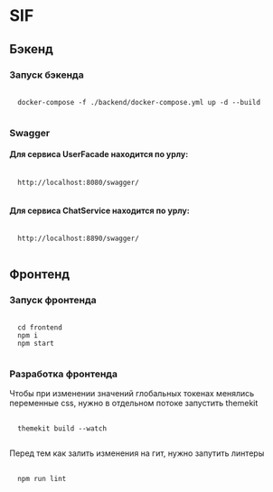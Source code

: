 # SIF
## Бэкенд
### Запуск бэкенда
<pre>
    <code>
  docker-compose -f ./backend/docker-compose.yml up -d --build
    </code>
</pre>

### Swagger
#### Для сервиса UserFacade находится по урлу:
<pre>
    <code>
  http://localhost:8080/swagger/
    </code>
</pre>
#### Для сервиса ChatService находится по урлу:
<pre>
    <code>
  http://localhost:8890/swagger/
    </code>
</pre>

## Фронтенд
### Запуск фронтенда
<pre>
    <code>
  cd frontend
  npm i
  npm start
    </code>
</pre>

### Разработка фронтенда
Чтобы при изменении значений глобальных токенах менялись переменные css, нужно в отдельном потоке запустить themekit
<pre>
    <code>
  themekit build --watch
    </code>
</pre>

Перед тем как залить изменения на гит, нужно запутить линтеры
<pre>
    <code>
  npm run lint
    </code>
</pre>
